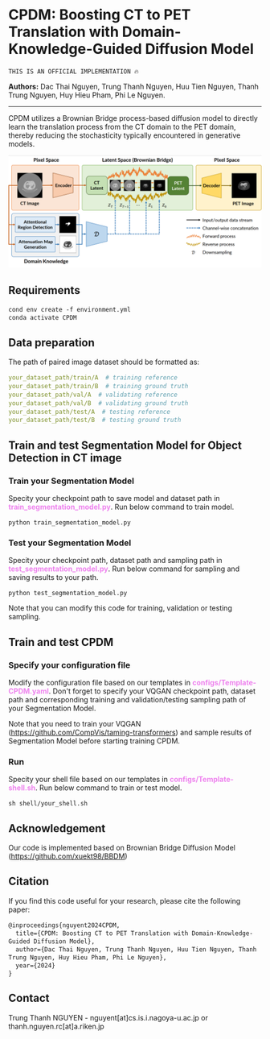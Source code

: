 # CPDM: Boosting CT to PET Translation with Domain-Knowledge-Guided Diffusion Model
```
THIS IS AN OFFICIAL IMPLEMENTATION 🔥
```

**Authors:** Dac Thai Nguyen, Trung Thanh Nguyen, Huu Tien Nguyen, Thanh Trung Nguyen, Huy Hieu Pham, Phi Le Nguyen.

***
CPDM utilizes a Brownian Bridge process-based diffusion model to directly learn the translation process from the CT domain to the PET domain, thereby reducing the stochasticity typically encountered in generative models.

![img](resources/CPDM_architecture.png)

## Requirements
```commandline
cond env create -f environment.yml
conda activate CPDM
```

## Data preparation
The path of paired image dataset should be formatted as:
```yaml
your_dataset_path/train/A  # training reference
your_dataset_path/train/B  # training ground truth
your_dataset_path/val/A  # validating reference
your_dataset_path/val/B  # validating ground truth
your_dataset_path/test/A  # testing reference
your_dataset_path/test/B  # testing ground truth
```

## Train and test Segmentation Model for Object Detection in CT image
### Train your Segmentation Model
Specity your checkpoint path to save model and dataset path in <font color=violet><b>train_segmentation_model.py</b></font>. Run below command to train model.
```commandline
python train_segmentation_model.py
```
### Test your Segmentation Model
Specity your checkpoint path, dataset path and sampling path in <font color=violet><b>test_segmentation_model.py</b></font>. Run below command for sampling and saving results to your path.
```commandline
python test_segmentation_model.py
```
Note that you can modify this code for training, validation or testing sampling.

## Train and test CPDM
### Specify your configuration file
Modify the configuration file based on our templates in <font color=violet><b>configs/Template-CPDM.yaml</b></font>. Don't forget to specify your VQGAN checkpoint path, dataset path and corresponding training and validation/testing sampling path of your Segmentation Model.

Note that you need to train your VQGAN (https://github.com/CompVis/taming-transformers) and sample results of Segmentation Model before starting training CPDM.
### Run
Specity your shell file based on our templates in <font color=violet><b>configs/Template-shell.sh</b></font>. Run below command to train or test model.
```commandline
sh shell/your_shell.sh
```

## Acknowledgement
Our code is implemented based on Brownian Bridge Diffusion Model (https://github.com/xuekt98/BBDM)  

## Citation
If you find this code useful for your research, please cite the following paper:

```
@inproceedings{nguyent2024CPDM,
  title={CPDM: Boosting CT to PET Translation with Domain-Knowledge-Guided Diffusion Model},
  author={Dac Thai Nguyen, Trung Thanh Nguyen, Huu Tien Nguyen, Thanh Trung Nguyen, Huy Hieu Pham, Phi Le Nguyen},
  year={2024}
}
```
## Contact
Trung Thanh NGUYEN - nguyent[at]cs.is.i.nagoya-u.ac.jp or thanh.nguyen.rc[at]a.riken.jp
